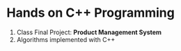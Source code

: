 # Hands on C++ Programming

1. Class Final Project: **Product Management System**
2. Algorithms implemented with C++

